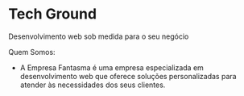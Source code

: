 # Tech Ground
Desenvolvimento web sob medida para o seu negócio

Quem Somos:

- A Empresa Fantasma é uma empresa especializada em desenvolvimento web que oferece soluções personalizadas para atender às necessidades dos seus clientes.
